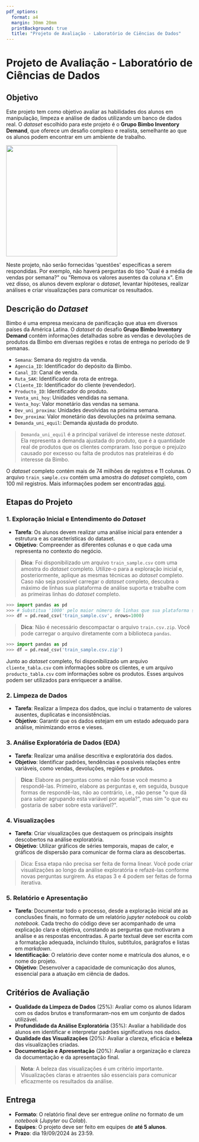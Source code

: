 ```yaml
---
pdf_options:
  format: a4
  margin: 30mm 20mm
  printBackground: true
  title: "Projeto de Avaliação - Laboratório de Ciências de Dados"
---
```


# Projeto de Avaliação - Laboratório de Ciências de Dados

## Objetivo

Este projeto tem como objetivo avaliar as habilidades dos alunos em manipulação, limpeza e análise de dados utilizando um banco de dados real. O *dataset* escolhido para este projeto é o **Grupo Bimbo Inventory Demand**, que oferece um desafio complexo e realista, semelhante ao que os alunos podem encontrar em um ambiente de trabalho.


<img src="https://upload.wikimedia.org/wikipedia/commons/5/5d/ORGANIZACION_GRUPO_BIMBO-01.png" width="300">

Neste projeto, não serão fornecidas 'questões' específicas a serem respondidas. Por exemplo, não haverá perguntas do tipo "Qual é a média de vendas por semana?" ou "Remova os valores ausentes da coluna x". Em vez disso, os alunos devem explorar o *dataset*, levantar hipóteses, realizar análises e criar visualizações para comunicar os resultados.




## Descrição do *Dataset*

Bimbo é uma empresa mexicana de panificação que atua em diversos países da América Latina. O *dataset* do desafio **Grupo Bimbo Inventory Demand** contém informações detalhadas sobre as vendas e devoluções de produtos da Bimbo em diversas regiões e rotas de entrega no período de 9 semanas.

- `Semana`: Semana do registro da venda.
- `Agencia_ID`: Identificador do depósito da Bimbo.
- `Canal_ID`: Canal de venda.
- `Ruta_SAK`: Identificador da rota de entrega.
- `Cliente_ID`: Identificador do cliente (revendedor).
- `Producto_ID`: Identificador do produto.
- `Venta_uni_hoy`: Unidades vendidas na semana.
- `Venta_hoy`: Valor monetário das vendas na semana.
- `Dev_uni_proxima`: Unidades devolvidas na próxima semana.
- `Dev_proxima`: Valor monetário das devoluções na próxima semana.
- `Demanda_uni_equil`: Demanda ajustada do produto.

> `Demanda_uni_equil` é a principal variável de interesse neste *dataset*. Ela representa a demanda ajustada do produto, que é a quantidade real de produtos que os clientes compraram. Isso porque o prejuízo causado por excesso ou falta de produtos nas prateleiras é do interesse da Bimbo.

O *dataset* completo contém mais de 74 milhões de registros e 11 colunas. O arquivo `train_sample.csv` contém uma amostra do *dataset* completo, com 100 mil registros. Mais informações podem ser encontradas [aqui](https://www.kaggle.com/c/grupo-bimbo-inventory-demand/data).

## Etapas do Projeto

### 1. Exploração Inicial e Entendimento do *Dataset*

- **Tarefa**: Os alunos devem realizar uma análise inicial para entender a estrutura e as características do dataset.
- **Objetivo**: Compreender as diferentes colunas e o que cada uma representa no contexto do negócio.

> **Dica**: Foi disponibilizado um arquivo `train_sample.csv` com uma amostra do *dataset* completo. Utilize-o para a exploração inicial e, posteriormente, aplique as mesmas técnicas ao *dataset* completo. Caso não seja possível carregar o *dataset* completo, descubra o máximo de linhas sua plataforma de análise suporta e trabalhe com as primeiras linhas do *dataset* completo.

```python
>>> import pandas as pd
>>> # Substitua '1000' pelo maior número de linhas que sua plataforma suporta
>>> df = pd.read_csv('train_sample.csv', nrows=1000)
```

> **Dica**: Não é necessário descompactar o arquivo `train.csv.zip`. Você pode carregar o arquivo diretamente com a biblioteca `pandas`.

```python
>>> import pandas as pd
>>> df = pd.read_csv('train_sample.csv.zip')
```

Junto ao *dataset* completo, foi disponibilizado um arquivo `cliente_tabla.csv` com informações sobre os clientes, e um arquivo `producto_tabla.csv` com informações sobre os produtos. Esses arquivos podem ser utilizados para enriquecer a análise.

### 2. Limpeza de Dados

- **Tarefa**: Realizar a limpeza dos dados, que inclui o tratamento de valores ausentes, duplicatas e inconsistências.
- **Objetivo**: Garantir que os dados estejam em um estado adequado para análise, minimizando erros e vieses.

### 3. Análise Exploratória de Dados (EDA)

- **Tarefa**: Realizar uma análise descritiva e exploratória dos dados.
- **Objetivo**: Identificar padrões, tendências e possíveis relações entre variáveis, como vendas, devoluções, regiões e produtos.

> **Dica**: Elabore as perguntas como se não fosse você mesmo a respondê-las. Primeiro, elabore as perguntas e, em seguida, busque formas de respondê-las, não ao contrário, i.e., não pense "o que dá para saber agrupando esta variável por aquela?", mas sim "o que eu gostaria de saber sobre esta variável?".

### 4. Visualizações

- **Tarefa**: Criar visualizações que destaquem os principais *insights* descobertos na análise exploratória.
- **Objetivo**: Utilizar gráficos de séries temporais, mapas de calor, e gráficos de dispersão para comunicar de forma clara as descobertas.

> Dica: Essa etapa não precisa ser feita de forma linear. Você pode criar visualizações ao longo da análise exploratória e refazê-las conforme novas perguntas surgirem. As etapas 3 e 4 podem ser feitas de forma iterativa.

### 5. Relatório e Apresentação

- **Tarefa**: Documentar todo o processo, desde a exploração inicial até as conclusões finais, no formato de um relatório *jupyter notebook* ou *colab notebook*. Cada trecho do código deve ser acompanhado de uma explicação clara e objetiva, constando as perguntas que motivaram a análise e as respostas encontradas. A parte textual deve ser escrita com  a formatação adequada, incluindo títulos, subtítulos, parágrafos e listas em *markdown*.
- **Identificação**: O relatório deve conter nome e matrícula dos alunos, e o nome do projeto.
- **Objetivo**: Desenvolver a capacidade de comunicação dos alunos, essencial para a atuação em ciência de dados.

## Critérios de Avaliação

- **Qualidade da Limpeza de Dados** (25%): Avaliar como os alunos lidaram com os dados brutos e transformaram-nos em um conjunto de dados utilizável.
- **Profundidade da Análise Exploratória** (35%): Avaliar a habilidade dos alunos em identificar e interpretar padrões significativos nos dados.
- **Qualidade das Visualizações** (20%): Avaliar a clareza, eficácia e **beleza** das visualizações criadas.
- **Documentação e Apresentação** (20%): Avaliar a organização e clareza da documentação e da apresentação final.

> **Nota**: A beleza das visualizações é um critério importante. Visualizações claras e atraentes são essenciais para comunicar eficazmente os resultados da análise.


## Entrega

- **Formato**: O relatório final deve ser entregue *online* no formato de um *notebook* (*Jupyter* ou *Colab*).
- **Equipes**: O projeto deve ser feito em equipes de **até 5 alunos**.
- **Prazo**: dia 19/09/2024 às 23:59.



